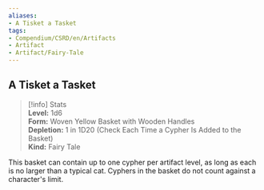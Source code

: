 ```yaml
---
aliases:
- A Tisket a Tasket
tags:
- Compendium/CSRD/en/Artifacts
- Artifact
- Artifact/Fairy-Tale
---
```


  
## A Tisket a Tasket  
>[!info] Stats  
> **Level:** 1d6  
> **Form:** Woven Yellow Basket with Wooden Handles  
> **Depletion:** 1 in 1D20 (Check Each Time a Cypher Is Added to the Basket)  
> **Kind:** Fairy Tale
  
This basket can contain up to one cypher per artifact level, as long as each is no larger than a typical cat. Cyphers in the basket do not count against a character's limit.